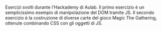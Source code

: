 Esercizi svolti durante l'Hackademy di Aulab.
Il primo esercizio è un semplicissimo esempio di manipolazione del DOM tramite JS.
Il secondo esercizio è la costruzione di diverse carte del gioco Magic The Gathering, ottenute combinando CSS con gli oggetti di JS.
